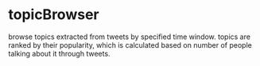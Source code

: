 topicBrowser
============

browse topics extracted from tweets by specified time window. topics are ranked by their popularity, which is calculated based on number of people talking about it through tweets.
